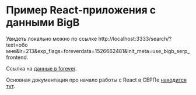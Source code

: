 # Пример React-приложения с данными BigB

Увидеть локально можно по ссылке http://localhost:3333/search/?text=обо мне&lr=213&exp_flags=foreverdata=1526662481&init_meta=use_bigb_serp_frontend.

Ссылка на [данные в forever](https://forever.si.yandex-team.ru/demo?project=SERP&hash=1526662481).

Основная документация про начало работы с React в СЕРПе [находится тут](../../../docs/quick-start.md).
